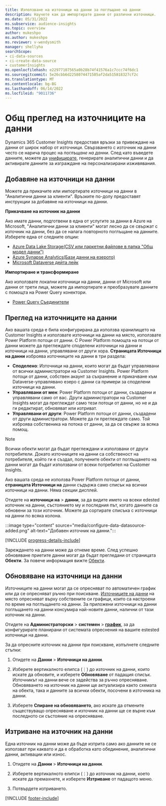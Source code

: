 ```yaml
---
title: Използване на източници на данни за поглъщане на данни
description: Научете как да импортирате данни от различни източници.
ms.date: 05/31/2022
ms.subservice: audience-insights
ms.topic: overview
author: mukeshpo
ms.author: mukeshpo
ms.reviewer: v-wendysmith
manager: shellyha
searchScope:
- ci-data-sources
- ci-create-data-source
- customerInsights
ms.openlocfilehash: e22977107565a0b28b74f41576a1c7ccc74f6dc1
ms.sourcegitcommit: 5e26cbb6d2258074471505af2da515818327cf2c
ms.translationtype: MT
ms.contentlocale: bg-BG
ms.lasthandoff: 06/14/2022
ms.locfileid: "9011736"
---
```

# <a name="data-sources-overview"></a>Общ преглед на източниците на данни

Dynamics 365 Customer Insights предоставя връзки за привеждане на данни от широк набор от източници. Свързването с източник на данни често се нарича процес на *поглъщане на данни*. След като въведете данните, можете да [унифицирате](data-unification.md), генерирате аналитични данни и да активирате данните за изграждане на персонализирани изживявания.

## <a name="add-data-sources"></a>Добавяне на източници на данни

Можете да прикачите или импортирате източници на данни в "Аналитични данни за клиенти". Връзките по-долу предоставят инструкции за добавяне на източници на данни.

**Прикачване на източник на данни**

Ако имате данни, подготвени в една от услугите за данни в Azure на Microsoft, "Аналитични данни за клиенти" могат лесно да се свържат с източник на данни, без да се налага повторното поглъщане на данните. Изберете една от следните опции:
- [Azure Data Lake Storage(CSV или паркетни файлове в папка "Общ модел данни")](connect-common-data-model.md)
- [Azure Synapse Analytics(Бази данни на езерото)](connect-synapse.md)
- [Microsoft Dataverse дейта лейк](connect-dataverse-managed-lake.md)

**Импортиране и трансформиране**

Ако използвате локални източници на данни, данни от Microsoft или данни от трети лица, можете да импортирате и преобразувате данните с помощта на Power Query конектори.
- [Power Query Съединители](connect-power-query.md)

## <a name="review-data-sources"></a>Преглед на източниците на данни

Ако вашата среда е била конфигурирана да използва хранилището на Customer Insights и използвате източници на данни на място, използвате Power Platform потоци от данни. С Power Platform помощта на потоци от данни можете да преглеждате споделени източници на данни и източници на данни, управлявани от други хора. **Страницата Източници на данни** изброява източниците на данни в три раздела:
- **Споделено**: Източници на данни, които могат да бъдат управлявани от всички администратори на Customer Insights. Power Platform потоци от данни, собствен акаунт за съхранение и прикачване към Dataverse-управлявано езеро с данни са примери за споделени източници на данни.
- **Управлявани от мен**: Power Platform потоци от данни, създадени и управлявани само от вас. Други администратори на Customer Insights могат да преглеждат само тези потоци от данни, но не и да ги редактират, обновяват или изтриват.
- **Управлявани от други**: Power Platform потоци от данни, създадени от други администратори. Можете да ги преглеждате само. Той изброява собственика на потока от данни, за да се свърже за всяка помощ.
> [!NOTE]
> Всички обекти могат да бъдат преглеждани и използвани от други потребители. Докато източниците на данни са собственост на потребителя, който ги е създал, получените обекти от поглъщането на данни могат да бъдат използвани от всеки потребител на Customer Insights.

Ако вашата среда не използва Power Platform потоци от данни, **страницата Източници на** данни съдържа само списък на всички източници на данни. Няма секции дисплей.

Отидете на **източници на** > **данни**, за да видите името на всеки edested източник на данни, състоянието му и последния път, когато данните са обновени за този източник. Можете да сортирате списъка с източници на данни по всяка колона.

:::image type="content" source="media/configure-data-datasource-added.png" alt-text="Добавен източник на данни.":::

[!INCLUDE [progress-details-include](includes/progress-details-pane.md)]

Зареждането на данни може да отнеме време. След успешно обновяване приетите данни могат да бъдат прегледани от страницата **Обекти**. За повече информация вижте [Обекти](entities.md).

## <a name="refresh-data-sources"></a>Обновяване на източници на данни

Източниците на данни могат да се опресняват по автоматичен график или да се опресняват ръчно при поискване. [Източниците на данни](connect-power-query.md#add-data-from-on-premises-data-sources) на място опресняват върху собствените си графици, които са настроени по време на поглъщането на данни. За приложени източници на данни поглъщането на данни консумира най-новите данни, налични от тази източник на данни.

Отидете на **Администраторски** > **системен** > [**график**](system.md#schedule-tab), за да конфигурирате планирани от системата опреснения на вашите estested източници на данни.

За да опресните източник на данни при поискване, изпълнете следните стъпки:

1. Отидете на **Данни** > **Източници на данни**.

1. Изберете вертикалното елипса (&vellip;) до източник на данни, които искате да обновите, и изберете **Обновяване** от падащия списък. Източникът на данни вече се задейства за ръчно опресняване. Обновяването на източник на данни ще актуализира както схемата на обекта, така и данните за всички обекти, посочени в източника на данни.

1. Изберете **Спиране на обновяването**, ако искате да отмените съществуващо опресняване и източник на данни ще се върне към последното си състояние на опресняване.

## <a name="delete-a-data-source"></a>Изтриване на източник на данни

Една източник на данни може да бъде изтрита само ако данните не се използват при каквато и да е обработка като обединение, аналитични данни, активации или износ.

1. Отидете на **Данни** > **Източници на данни**.

2. Изберете вертикалното елипси (&vellip;) до източник на данни, което искате да премахнете, и изберете **Изтриване** от падащото меню.

3. Потвърдете изтриването.


[!INCLUDE [footer-include](includes/footer-banner.md)]

